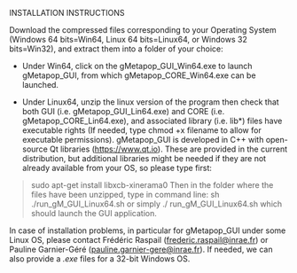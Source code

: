 INSTALLATION INSTRUCTIONS

Download the compressed files corresponding to your Operating System (Windows 64 bits=Win64, Linux 64 bits=Linux64, or Windows 32 bits=Win32), and extract them into a folder of your choice:

* Under Win64, click on the gMetapop_GUI_Win64.exe to launch gMetapop_GUI, from which gMetapop_CORE_Win64.exe can be launched.

* Under Linux64, unzip the linux version of the program then check that both GUI (i.e. gMetapop_GUI_Lin64.exe) and CORE (i.e. gMetapop_CORE_Lin64.exe), and associated library (i.e. lib*) files have executable rights (If needed, type chmod +x filename to allow for executable permissions). 
gMetapop_GUI is developed in C++ with open-source Qt libraries (https://www.qt.io). These are provided in the current distribution, but additional libraries might be needed if they are not already available from your OS, so please type first: 
> sudo apt-get install libxcb-xinerama0
Then in the folder where the files have been unzipped, type in command line:
> sh ./run_gM_GUI_Linux64.sh 
> or simply 
> ./ run_gM_GUI_Linux64.sh
which should launch the GUI application. 

In case of installation problems, in particular for gMetapop_GUI under some Linux OS, please contact Frédéric Raspail (frederic.raspail@inrae.fr) or Pauline Garnier-Géré (pauline.garnier-gere@inrae.fr). If needed, we can also provide a *.exe* files for a 32-bit Windows OS. 
